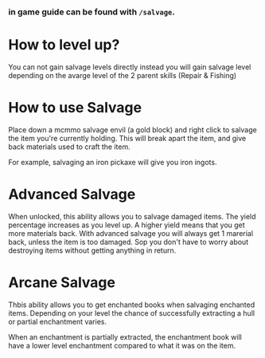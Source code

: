 ### in game guide can be found with `/salvage`.

# How to level up?
You can not gain salvage levels directly instead you will gain salvage level depending on the avarge level of the 2 parent skills (Repair & Fishing)

# How to use Salvage
Place down a mcmmo salvage envil (a gold block) and right click to salvage the item you're currently holding. This will break apart the item, and give back materials used to craft the item. 

For example, salvaging an iron pickaxe will give you iron ingots.

# Advanced Salvage
When unlocked, this ability allows you to salvage damaged items. The yield percentage increases as you level up. A higher yield means that you get more materials back. With advanced salvage you will always get 1 marerial back, unless the item is too damaged. Sop you don't have to worry about destroying items without getting anything in return.

# Arcane Salvage
Thbis ability allows you to get enchanted books when salvaging enchanted items. Depending on your level the chance of successfully extracting a hull or partial enchantment varies.

When an enchantment is partially extracted, the enchantment book will have a lower level enchantment compared to what it was on the item.